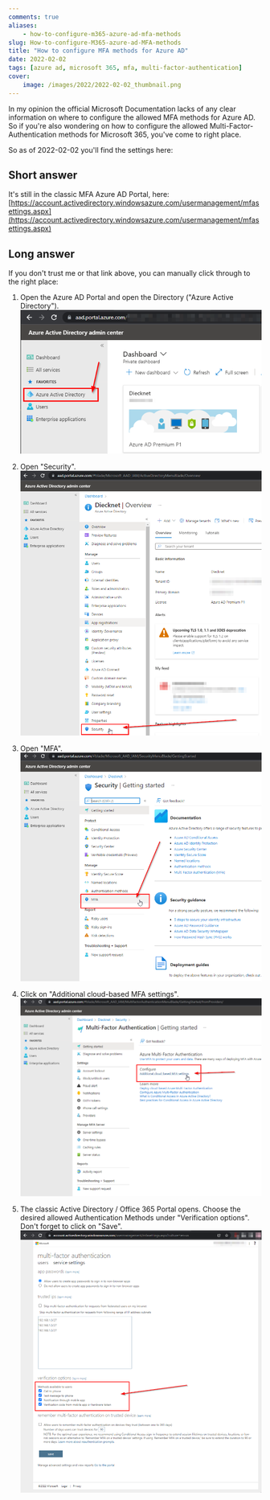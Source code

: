```yaml
---
comments: true
aliases:
    - how-to-configure-m365-azure-ad-mfa-methods
slug: How-to-configure-M365-azure-ad-MFA-methods
title: "How to configure MFA methods for Azure AD"
date: 2022-02-02
tags: [azure ad, microsoft 365, mfa, multi-factor-authentication]
cover:
    image: /images/2022/2022-02-02_thumbnail.png
---
```


In my opinion the official Microsoft Documentation lacks of any clear information on where to configure the allowed MFA methods for Azure AD. So if you're also wondering on how to configure the allowed Multi-Factor-Authentication methods for Microsoft 365, you've come to right place.

So as of 2022-02-02 you'll find the settings here:

## Short answer

It's still in the classic MFA Azure AD Portal, here: [https://account.activedirectory.windowsazure.com/usermanagement/mfasettings.aspx](https://account.activedirectory.windowsazure.com/usermanagement/mfasettings.aspx)

## Long answer

If you don't trust me or that link above, you can manually click through to the right place:

1. Open the Azure AD Portal and open the Directory ("Azure Active Directory").  
   [![Azure AD Admin Portal](/images/2022/2022-02-02_Azure_Active_Directory_admin_center.png "Azure AD Admin Portal")](/images/2022/2022-02-02_Azure_Active_Directory_admin_center.png)

1. Open "Security".  
   [![Azure AD Admin Portal - Open Security](/images/2022/2022-02-02_Azure_Active_Directory_admin_center_2.png "Azure AD Admin Portal - Open Security")](/images/2022/2022-02-02_Azure_Active_Directory_admin_center_2.png)

1. Open "MFA".  
   [![Azure AD Admin Portal - Security - Open MFA](/images/2022/2022-02-02_Azure_Active_Directory_admin_center_Security.png "Azure AD Admin Portal - Security - Open MFA")](/images/2022/2022-02-02_Azure_Active_Directory_admin_center_Security.png)

1. Click on "Additional cloud-based MFA settings".  
   [![Azure AD Admin Portal - Security - Open MFA](/images/2022/2022-02-02_Azure_Active_Directory_admin_center_MFA.png "Azure AD Admin Portal - Security - Open MFA")](/images/2022/2022-02-02_Azure_Active_Directory_admin_center_MFA.png)

1. The classic Active Directory / Office 365 Portal opens. Choose the desired allowed Authentication Methods under "Verification options". Don't forget to click on "Save".  
   [![Azure AD Classic MFA Admin Portal](/images/2022/2022-02-02_MFA_Portal_classic.png "Azure AD Classic MFA Admin Portal")](/images/2022/2022-02-02_MFA_Portal_classic.png)
